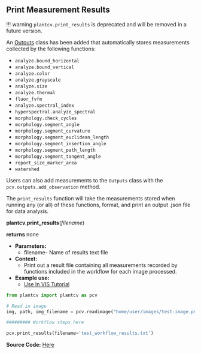 ## Print Measurement Results 

!!! warning
    `plantcv.print_results` is deprecated and will be removed in a future version.

An [Outputs](outputs.md) class has been added that automatically stores measurements collected by the following 
functions:

* `analyze.bound_horizontal`
* `analyze.bound_vertical`
* `analyze.color`
* `analyze.grayscale`
* `analyze.size`
* `analyze.thermal`
* `fluor_fvfm`
* `analyze.spectral_index`
* `hyperspectral.analyze_spectral`
* `morphology.check_cycles`
* `morphology.segment_angle`
* `morphology.segment_curvature`
* `morphology.segment_euclidean_length`
* `morphology.segment_insertion_angle`
* `morphology.segment_path_length`
* `morphology.segment_tangent_angle`
* `report_size_marker_area`
* `watershed`

Users can also add measurements to the `Outputs` class with the `pcv.outputs.add_observation` method.


The `print_results` function will take the measurements stored when running any (or all) of these functions, format, and 
print an output .json file for data analysis. 

**plantcv.print_results**(*filename*)

**returns** none

- **Parameters:**
    - filename- Name of results text file
- **Context:**
    - Print out a result file containing all measurements recorded by functions included in the workflow
      for each image processed.  
- **Example use:**
    - [Use In VIS Tutorial](tutorials/vis_tutorial.md)  

```python
from plantcv import plantcv as pcv

# Read in image
img, path, img_filename = pcv.readimage("home/user/images/test-image.png")

######### Workflow steps here 

pcv.print_results(filename='test_workflow_results.txt')

```

**Source Code:** [Here](https://github.com/danforthcenter/plantcv/blob/main/plantcv/plantcv/print_results.py)
